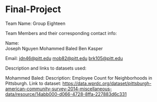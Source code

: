 # Final-Project

Team Name: Group Eighteen

Team Members and their corresponding contact info:

Name:             
Joseph Nguyen
Mohammed Baled
Ben Kasper

Email:
jdn46@pitt.edu
mob82@pitt.edu
brk105@pitt.edu


Description and links to datasets used:

Mohammed Baled: 
Description: Employee Count for Neighborhoods in Pittsburgh. 
Link to dataset: https://data.wprdc.org/dataset/pittsburgh-american-community-survey-2014-miscellaneous-data/resource/14abb000-d066-4728-8ffa-227883d6c331
